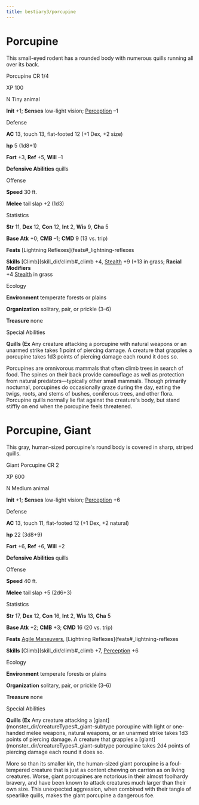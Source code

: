```yaml
---
title: bestiary3/porcupine
---
```

# Porcupine

This small-eyed rodent has a rounded body with numerous quills running all over its back.

Porcupine CR 1/4

XP 100

N Tiny animal

**Init** +1; **Senses** low-light vision; [Perception](skill_dir/perception#_perception) –1

Defense

**AC** 13, touch 13, flat-footed 12 (+1 Dex, +2 size)

**hp** 5 (1d8+1)

**Fort** +3, **Ref** +5, **Will** –1

**Defensive Abilities** quills

Offense

**Speed** 30 ft.

**Melee** tail slap +2 (1d3)

Statistics

**Str** 11, **Dex** 12, **Con** 12, **Int** 2, **Wis** 9, **Cha** 5

**Base Atk** +0; **CMB** –1; **CMD** 9 (13 vs. trip)

**Feats** [Lightning Reflexes](feats#_lightning-reflexes

**Skills** [Climb](skill_dir/climb#_climb +4, [Stealth](skill_dir/stealth#_stealth) +9 (+13 in grass; **Racial Modifiers**   
+4 [Stealth](skill_dir/stealth#_stealth) in grass

Ecology

**Environment** temperate forests or plains

**Organization** solitary, pair, or prickle (3–6)

**Treasure** none

Special Abilities

**Quills (Ex** Any creature attacking a porcupine with natural weapons or an unarmed strike takes 1 point of piercing damage. A creature that grapples a porcupine takes 1d3 points of piercing damage each round it does so.

Porcupines are omnivorous mammals that often climb trees in search of food. The spines on their back provide camouflage as well as protection from natural predators—typically other small mammals. Though primarily nocturnal, porcupines do occasionally graze during the day, eating the twigs, roots, and stems of bushes, coniferous trees, and other flora. Porcupine quills normally lie flat against the creature's body, but stand stiffly on end when the porcupine feels threatened.

# Porcupine, Giant

This gray, human-sized porcupine's round body is covered in sharp, striped quills.

Giant Porcupine CR 2

XP 600

N Medium animal

**Init** +1; **Senses** low-light vision; [Perception](skill_dir/perception#_perception) +6

Defense

**AC** 13, touch 11, flat-footed 12 (+1 Dex, +2 natural)

**hp** 22 (3d8+9)

**Fort** +6, **Ref** +6, **Will** +2

**Defensive Abilities** quills

Offense

**Speed** 40 ft.

**Melee** tail slap +5 (2d6+3)

Statistics

**Str** 17, **Dex** 12, **Con** 16, **Int** 2, **Wis** 13, **Cha** 5

**Base Atk** +2; **CMB** +3; **CMD** 16 (20 vs. trip)

**Feats** [Agile Maneuvers](feats#_agile-maneuvers), [Lightning Reflexes](feats#_lightning-reflexes

**Skills** [Climb](skill_dir/climb#_climb +7, [Perception](skill_dir/perception#_perception) +6

Ecology

**Environment** temperate forests or plains

**Organization** solitary, pair, or prickle (3–6)

**Treasure** none

Special Abilities

**Quills (Ex** Any creature attacking a [giant](monster_dir/creatureTypes#_giant-subtype porcupine with light or one-handed melee weapons, natural weapons, or an unarmed strike takes 1d3 points of piercing damage. A creature that grapples a [giant](monster_dir/creatureTypes#_giant-subtype porcupine takes 2d4 points of piercing damage each round it does so.

More so than its smaller kin, the human-sized giant porcupine is a foul-tempered creature that is just as content chewing on carrion as on living creatures. Worse, giant porcupines are notorious in their almost foolhardy bravery, and have been known to attack creatures much larger than their own size. This unexpected aggression, when combined with their tangle of spearlike quills, makes the giant porcupine a dangerous foe.

